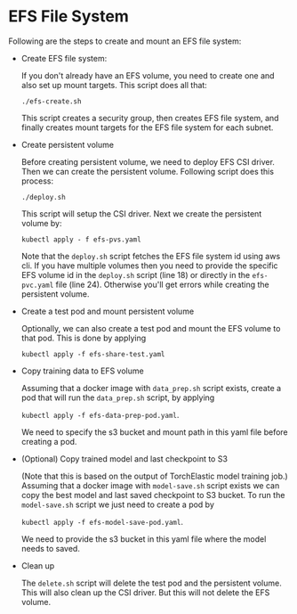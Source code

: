 # EFS File System

Following are the steps to create and mount an EFS file system:

- Create EFS file system:
    
    If you don't already have an EFS volume, you need to create one and also set up mount targets. This script does all that:

    `./efs-create.sh`

    This script creates a security group, then creates EFS file system, and finally creates mount targets for the EFS file system for each subnet.

- Create persistent volume

    Before creating persistent volume, we need to deploy EFS CSI driver. Then we can create the persistent volume. Following script does this process:

    `./deploy.sh`

    This script will setup the CSI driver. Next we create the persistent volume by:

    `kubectl apply - f efs-pvs.yaml`
    
    Note that the `deploy.sh` script fetches the EFS file system id using aws cli. If you have multiple volumes then you need to provide the specific EFS volume id in the `deploy.sh` script (line 18) or directly in the `efs-pvc.yaml` file (line 24). Otherwise you'll get errors while creating the persistent volume.

- Create a test pod and mount persistent volume

    Optionally, we can also create a test pod and mount the EFS volume to that pod. This is done by applying

    `kubectl apply -f efs-share-test.yaml`

- Copy training data to EFS volume

    Assuming that a docker image with `data_prep.sh` script exists, create a pod that will run the `data_prep.sh` script, by applying
    
    `kubectl apply -f efs-data-prep-pod.yaml`.

    We need to specify the s3 bucket and mount path in this yaml file before creating a pod.

- (Optional) Copy trained model and last checkpoint to S3

    (Note that this is based on the output of TorchElastic model training job.) Assuming that a docker image with `model-save.sh` script exists we can copy the best model and last saved checkpoint to S3 bucket. 
    To run the `model-save.sh` script we just need to create a pod by

    `kubectl apply -f efs-model-save-pod.yaml`.
    
    We need to provide the s3 bucket in this yaml file where the model needs to saved.

- Clean up

    The `delete.sh` script will delete the test pod and the persistent volume. This will also clean up the CSI driver. But this will not delete the EFS volume.